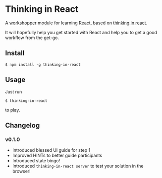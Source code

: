 # Thinking in React

A [workshopper](https://github.com/rvagg/workshopper) module for learning [React](http://facebook.github.io/react/index.html), based on [thinking in react](http://facebook.github.io/react/docs/thinking-in-react.html).  

It will hopefully help you get started with React and help you to get a good workflow from the get-go.

## Install

	$ npm install -g thinking-in-react

## Usage

Just run

	$ thinking-in-react

to play.

## Changelog

### v0.1.0

* Introduced blessed UI guide for step 1
* Improved HINTs to better guide participants
* Introduced state bingo!
* Introduced ```thinking-in-react server``` to test your solution in the browser!
